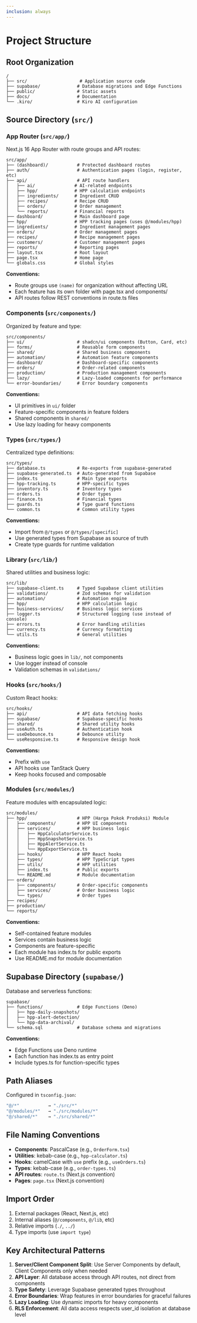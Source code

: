 ```yaml
---
inclusion: always
---
```


# Project Structure

## Root Organization

```
/
├── src/                    # Application source code
├── supabase/              # Database migrations and Edge Functions
├── public/                # Static assets
├── docs/                  # Documentation
└── .kiro/                 # Kiro AI configuration
```

## Source Directory (`src/`)

### App Router (`src/app/`)

Next.js 16 App Router with route groups and API routes:

```
src/app/
├── (dashboard)/           # Protected dashboard routes
├── auth/                  # Authentication pages (login, register, etc)
├── api/                   # API route handlers
│   ├── ai/               # AI-related endpoints
│   ├── hpp/              # HPP calculation endpoints
│   ├── ingredients/      # Ingredient CRUD
│   ├── recipes/          # Recipe CRUD
│   ├── orders/           # Order management
│   └── reports/          # Financial reports
├── dashboard/            # Main dashboard page
├── hpp/                  # HPP tracking pages (uses @/modules/hpp)
├── ingredients/          # Ingredient management pages
├── orders/               # Order management pages
├── recipes/              # Recipe management pages
├── customers/            # Customer management pages
├── reports/              # Reporting pages
├── layout.tsx            # Root layout
├── page.tsx              # Home page
└── globals.css           # Global styles
```

**Conventions:**
- Route groups use `(name)` for organization without affecting URL
- Each feature has its own folder with page.tsx and components/
- API routes follow REST conventions in route.ts files

### Components (`src/components/`)

Organized by feature and type:

```
src/components/
├── ui/                    # shadcn/ui components (Button, Card, etc)
├── forms/                 # Reusable form components
├── shared/                # Shared business components
├── automation/            # Automation feature components
├── dashboard/             # Dashboard-specific components
├── orders/                # Order-related components
├── production/            # Production management components
├── lazy/                  # Lazy-loaded components for performance
└── error-boundaries/      # Error boundary components
```

**Conventions:**
- UI primitives in `ui/` folder
- Feature-specific components in feature folders
- Shared components in `shared/`
- Use lazy loading for heavy components

### Types (`src/types/`)

Centralized type definitions:

```
src/types/
├── database.ts            # Re-exports from supabase-generated
├── supabase-generated.ts  # Auto-generated from Supabase
├── index.ts               # Main type exports
├── hpp-tracking.ts        # HPP-specific types
├── inventory.ts           # Inventory types
├── orders.ts              # Order types
├── finance.ts             # Financial types
├── guards.ts              # Type guard functions
└── common.ts              # Common utility types
```

**Conventions:**
- Import from `@/types` or `@/types/[specific]`
- Use generated types from Supabase as source of truth
- Create type guards for runtime validation

### Library (`src/lib/`)

Shared utilities and business logic:

```
src/lib/
├── supabase-client.ts     # Typed Supabase client utilities
├── validations/           # Zod schemas for validation
├── automation/            # Automation engine
├── hpp/                   # HPP calculation logic
├── business-services/     # Business logic services
├── logger.ts              # Structured logging (use instead of console)
├── errors.ts              # Error handling utilities
├── currency.ts            # Currency formatting
└── utils.ts               # General utilities
```

**Conventions:**
- Business logic goes in `lib/`, not components
- Use logger instead of console
- Validation schemas in `validations/`

### Hooks (`src/hooks/`)

Custom React hooks:

```
src/hooks/
├── api/                   # API data fetching hooks
├── supabase/              # Supabase-specific hooks
├── shared/                # Shared utility hooks
├── useAuth.ts             # Authentication hook
├── useDebounce.ts         # Debounce utility
└── useResponsive.ts       # Responsive design hook
```

**Conventions:**
- Prefix with `use`
- API hooks use TanStack Query
- Keep hooks focused and composable

### Modules (`src/modules/`)

Feature modules with encapsulated logic:

```
src/modules/
├── hpp/                   # HPP (Harga Pokok Produksi) Module
│   ├── components/        # HPP UI components
│   ├── services/          # HPP business logic
│   │   ├── HppCalculatorService.ts
│   │   ├── HppSnapshotService.ts
│   │   ├── HppAlertService.ts
│   │   └── HppExportService.ts
│   ├── hooks/             # HPP React hooks
│   ├── types/             # HPP TypeScript types
│   ├── utils/             # HPP utilities
│   ├── index.ts           # Public exports
│   └── README.md          # Module documentation
├── orders/
│   ├── components/        # Order-specific components
│   ├── services/          # Order business logic
│   └── types/             # Order types
├── recipes/
├── production/
└── reports/
```

**Conventions:**
- Self-contained feature modules
- Services contain business logic
- Components are feature-specific
- Each module has index.ts for public exports
- Use README.md for module documentation

## Supabase Directory (`supabase/`)

Database and serverless functions:

```
supabase/
├── functions/             # Edge Functions (Deno)
│   ├── hpp-daily-snapshots/
│   ├── hpp-alert-detection/
│   └── hpp-data-archival/
└── schema.sql             # Database schema and migrations
```

**Conventions:**
- Edge Functions use Deno runtime
- Each function has index.ts as entry point
- Include types.ts for function-specific types

## Path Aliases

Configured in `tsconfig.json`:

```typescript
"@/*"           → "./src/*"
"@/modules/*"   → "./src/modules/*"
"@/shared/*"    → "./src/shared/*"
```

## File Naming Conventions

- **Components**: PascalCase (e.g., `OrderForm.tsx`)
- **Utilities**: kebab-case (e.g., `hpp-calculator.ts`)
- **Hooks**: camelCase with `use` prefix (e.g., `useOrders.ts`)
- **Types**: kebab-case (e.g., `order-types.ts`)
- **API routes**: `route.ts` (Next.js convention)
- **Pages**: `page.tsx` (Next.js convention)

## Import Order

1. External packages (React, Next.js, etc)
2. Internal aliases (`@/components`, `@/lib`, etc)
3. Relative imports (`./`, `../`)
4. Type imports (use `import type`)

## Key Architectural Patterns

1. **Server/Client Component Split**: Use Server Components by default, Client Components only when needed
2. **API Layer**: All database access through API routes, not direct from components
3. **Type Safety**: Leverage Supabase generated types throughout
4. **Error Boundaries**: Wrap features in error boundaries for graceful failures
5. **Lazy Loading**: Use dynamic imports for heavy components
6. **RLS Enforcement**: All data access respects user_id isolation at database level

